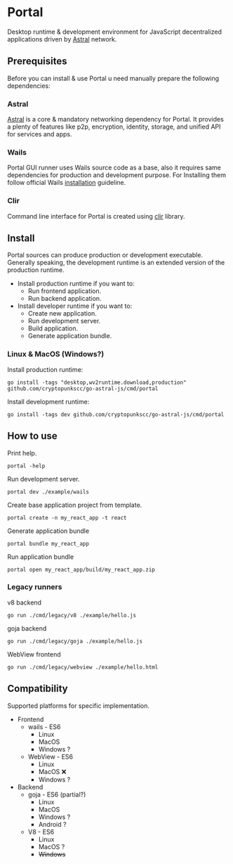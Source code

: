 # Portal

Desktop runtime & development environment for JavaScript decentralized applications driven by [Astral](https://github.com/cryptopunkscc/astrald/blob/master/docs/quickstart.md) network.

## Prerequisites

Before you can install & use Portal u need manually prepare the following dependencies:

### Astral

[Astral](https://github.com/cryptopunkscc/astrald/blob/master/docs/quickstart.md) is a core & mandatory networking dependency for Portal. It provides a plenty of features like p2p, encryption, identity, storage, and unified API for services and apps.

### Wails

Portal GUI runner uses Wails source code as a base, also it requires same dependencies for production and development purpose. For Installing them follow official Wails [installation](https://wails.io/docs/gettingstarted/installation) guideline.

### Clir

Command line interface for Portal is created using [clir](https://clir.leaanthony.com/) library.   

## Install

Portal sources can produce production or development executable. Generally speaking, the development runtime is an extended version of the production runtime.

* Install production runtime if you want to:
  * Run frontend application.
  * Run backend application.
* Install developer runtime if you want to:
  * Create new application.
  * Run development server.
  * Build application.
  * Generate application bundle.

### Linux & MacOS (Windows?)

Install production runtime: 
```shell
go install -tags "desktop,wv2runtime.download,production" github.com/cryptopunkscc/go-astral-js/cmd/portal
```

Install development runtime:
```shell
go install -tags dev github.com/cryptopunkscc/go-astral-js/cmd/portal
```

## How to use

Print help.

```shell
portal -help
```

Run development server.

```shell
portal dev ./example/wails
```

Create base application project from template.

```shell
portal create -n my_react_app -t react
```

Generate application bundle

```shell
portal bundle my_react_app
```

Run application bundle

```shell
portal open my_react_app/build/my_react_app.zip
```

### Legacy runners

v8 backend

```shell
go run ./cmd/legacy/v8 ./example/hello.js 
```

goja backend

```shell
go run ./cmd/legacy/goja ./example/hello.js 
```

WebView frontend

```shell
go run ./cmd/legacy/webview ./example/hello.html 
```

## Compatibility

Supported platforms for specific implementation.

* Frontend
    * wails - ES6
        * Linux
        * MacOS
        * Windows ?
    * WebView - ES6
        * Linux
        * MacOS ❌
        * Windows ?
* Backend
    * goja - ES6 (partial?)
        * Linux
        * MacOS
        * Windows ?
        * Android ?
    * V8 - ES6
        * Linux
        * MacOS ?
        * ~~Windows~~